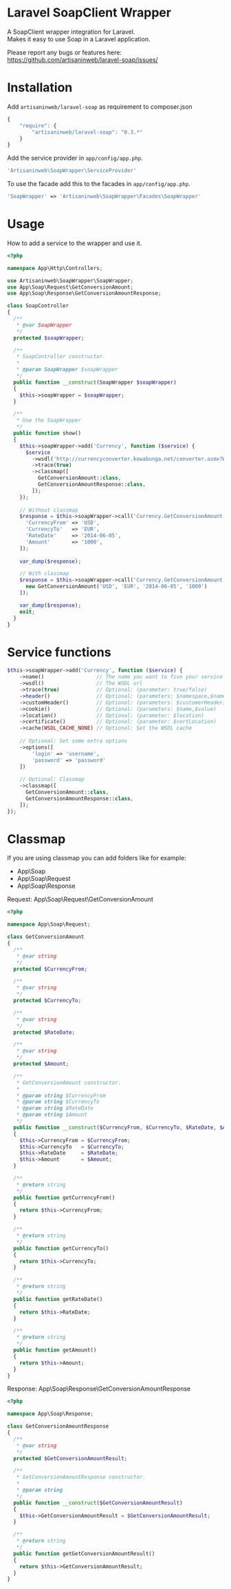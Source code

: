 Laravel SoapClient Wrapper
===========================

A SoapClient wrapper integration for Laravel.<br/>
Makes it easy to use Soap in a Laravel application.<br/>

Please report any bugs or features here: <br/>
https://github.com/artisaninweb/laravel-soap/issues/

Installation
============

Add `artisaninweb/laravel-soap` as requirement to composer.json

```javascript
{
    "require": {
        "artisaninweb/laravel-soap": "0.3.*"
    }
}
```

Add the service provider in `app/config/app.php`.

```php
'Artisaninweb\SoapWrapper\ServiceProvider'
```

To use the facade add this to the facades in `app/config/app.php`.

```php
'SoapWrapper' => 'Artisaninweb\SoapWrapper\Facades\SoapWrapper'
```

Usage
============

How to add a service to the wrapper and use it.

```php
<?php

namespace App\Http\Controllers;

use Artisaninweb\SoapWrapper\SoapWrapper;
use App\Soap\Request\GetConversionAmount;
use App\Soap\Response\GetConversionAmountResponse;

class SoapController
{
  /**
   * @var SoapWrapper
   */
  protected $soapWrapper;

  /**
   * SoapController constructor.
   *
   * @param SoapWrapper $soapWrapper
   */
  public function __construct(SoapWrapper $soapWrapper)
  {
    $this->soapWrapper = $soapWrapper;
  }

  /**
   * Use the SoapWrapper
   */
  public function show() 
  {
    $this->soapWrapper->add('Currency', function ($service) {
      $service
        ->wsdl('http://currencyconverter.kowabunga.net/converter.asmx?WSDL')
        ->trace(true)
        ->classmap([
          GetConversionAmount::class,
          GetConversionAmountResponse::class,
        ]);
    });
    
    // Without classmap
    $response = $this->soapWrapper->call('Currency.GetConversionAmount', [
      'CurrencyFrom' => 'USD', 
      'CurrencyTo'   => 'EUR', 
      'RateDate'     => '2014-06-05', 
      'Amount'       => '1000',
    ]);
     
    var_dump($response);

    // With classmap
    $response = $this->soapWrapper->call('Currency.GetConversionAmount', [
      new GetConversionAmount('USD', 'EUR', '2014-06-05', '1000')
    ]);

    var_dump($response);
    exit;
  }
}
```

Service functions
============
```php
$this->soapWrapper->add('Currency', function ($service) {
    ->name()                 // The name you want to five your service
    ->wsdl()                 // The WSDL url
    ->trace(true)            // Optional: (parameter: true/false)
    ->header()               // Optional: (parameters: $namespace,$name,$data,$mustunderstand,$actor)
    ->customHeader()         // Optional: (parameters: $customerHeader) Use this to add a custom SoapHeader or extended class                
    ->cookie()               // Optional: (parameters: $name,$value)
    ->location()             // Optional: (parameter: $location)
    ->certificate()          // Optional: (parameter: $certLocation)
    ->cache(WSDL_CACHE_NONE) // Optional: Set the WSDL cache
    
    // Optional: Set some extra options
    ->options([
        'login' => 'username', 
        'password' => 'password'
    ])
    
    // Optional: Classmap
    ->classmap([
      GetConversionAmount::class,
      GetConversionAmountResponse::class,
    ]);
});
```

Classmap
============

If you are using classmap you can add folders like for example:
- App\Soap
- App\Soap\Request
- App\Soap\Response

Request: App\Soap\Request\GetConversionAmount

```php
<?php

namespace App\Soap\Request;

class GetConversionAmount
{
  /**
   * @var string
   */
  protected $CurrencyFrom;

  /**
   * @var string
   */
  protected $CurrencyTo;

  /**
   * @var string
   */
  protected $RateDate;

  /**
   * @var string
   */
  protected $Amount;

  /**
   * GetConversionAmount constructor.
   *
   * @param string $CurrencyFrom
   * @param string $CurrencyTo
   * @param string $RateDate
   * @param string $Amount
   */
  public function __construct($CurrencyFrom, $CurrencyTo, $RateDate, $Amount)
  {
    $this->CurrencyFrom = $CurrencyFrom;
    $this->CurrencyTo   = $CurrencyTo;
    $this->RateDate     = $RateDate;
    $this->Amount       = $Amount;
  }

  /**
   * @return string
   */
  public function getCurrencyFrom()
  {
    return $this->CurrencyFrom;
  }

  /**
   * @return string
   */
  public function getCurrencyTo()
  {
    return $this->CurrencyTo;
  }

  /**
   * @return string
   */
  public function getRateDate()
  {
    return $this->RateDate;
  }

  /**
   * @return string
   */
  public function getAmount()
  {
    return $this->Amount;
  }
}
```

Response: App\Soap\Response\GetConversionAmountResponse

```php
<?php

namespace App\Soap\Response;

class GetConversionAmountResponse
{
  /**
   * @var string
   */
  protected $GetConversionAmountResult;

  /**
   * GetConversionAmountResponse constructor.
   *
   * @param string
   */
  public function __construct($GetConversionAmountResult)
  {
    $this->GetConversionAmountResult = $GetConversionAmountResult;
  }

  /**
   * @return string
   */
  public function getGetConversionAmountResult()
  {
    return $this->GetConversionAmountResult;
  }
}
```
